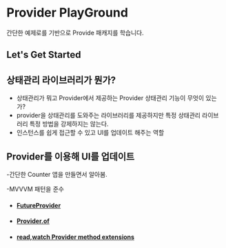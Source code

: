 # Provider PlayGround

간단한 예제로를 기반으로 Provide 패캐지를 학습니다.

## Let's Get Started
## 상태관리 라이브러리가 뭔가?
- 상태관리가 뭐고 Provider에서 제공하는 Provider 상태관리 기능이 무엇이 있는가?
- provider을 상태관리를 도와주는 라이브러리를 제공하지만 특정 상태관리 라이브러리 특정 방법을 강제하지는 않는다.
- 인스턴스를 쉽게 접근할 수 있고 UI를 업데이트 해주는 역할



## Provider를 이용해 UI를 업데이트
-간단한 Counter 앱을 만들면서 알아봄.

-MVVVM 패턴을 준수


- #### [FutureProvider](./lib/FutureProvider/about_future_provider.md)
- #### [Provider.of](./lib/Provider.of/about_provider.of.md)
- #### [read,watch Provider method extensions](./lib/read_watch_extension/about_read_wath_extension.md)



